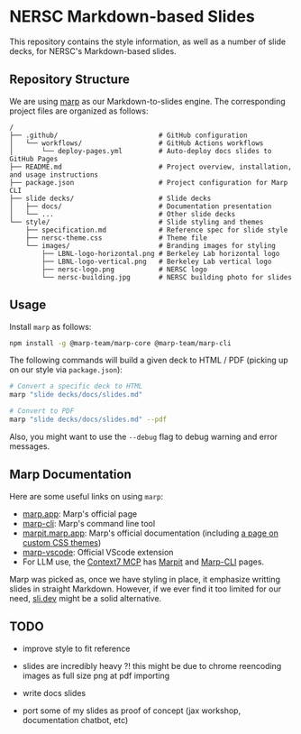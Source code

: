 # NERSC Markdown-based Slides

This repository contains the style information, as well as a number of slide decks, for NERSC's Markdown-based slides.

## Repository Structure

We are using [marp](https://marp.app/) as our Markdown-to-slides engine.
The corresponding project files are organized as follows:

```
/
├── .github/                         # GitHub configuration
│   └── workflows/                   # GitHub Actions workflows
│       └── deploy-pages.yml         # Auto-deploy docs slides to GitHub Pages
├── README.md                        # Project overview, installation, and usage instructions
├── package.json                     # Project configuration for Marp CLI
├── slide decks/                     # Slide decks
│   ├── docs/                        # Documentation presentation
│   └── ...                          # Other slide decks
└── style/                           # Slide styling and themes
    ├── specification.md             # Reference spec for slide style
    ├── nersc-theme.css              # Theme file
    └── images/                      # Branding images for styling
        ├── LBNL-logo-horizontal.png # Berkeley Lab horizontal logo
        ├── LBNL-logo-vertical.png   # Berkeley Lab vertical logo
        ├── nersc-logo.png           # NERSC logo
        └── nersc-building.jpg       # NERSC building photo for slides
```

## Usage

Install `marp` as follows:

```sh
npm install -g @marp-team/marp-core @marp-team/marp-cli
```

The following commands will build a given deck to HTML / PDF (picking up on our style via `package.json`):

```sh
# Convert a specific deck to HTML
marp "slide decks/docs/slides.md"

# Convert to PDF
marp "slide decks/docs/slides.md" --pdf
```

Also, you might want to use the `--debug` flag to debug warning and error messages.


## Marp Documentation

Here are some useful links on using `marp`:

* [marp.app](https://marp.app/): Marp's official page
* [marp-cli](https://github.com/marp-team/marp-cli): Marp's command line tool
* [marpit.marp.app](https://marpit.marp.app/): Marp's official documentation (including [a page on custom CSS themes](https://marpit.marp.app/theme-css))
* [marp-vscode](https://marketplace.visualstudio.com/items?itemName=marp-team.marp-vscode): Official VScode extension
* For LLM use, the [Context7 MCP](https://context7.com/?q=marp) has [Marpit](https://context7.com/marp-team/marpit) and [Marp-CLI](https://context7.com/marp-team/marp-cli) pages.

Marp was picked as, once we have styling in place, it emphasize writting slides in straight Markdown.
However, if we ever find it too limited for our need, [sli.dev](https://sli.dev/) might be a solid alternative.

## TODO

* improve style to fit reference

* slides are incredibly heavy ?!
  this might be due to chrome reencoding images as full size png at pdf importing

* write docs slides
* port some of my slides as proof of concept (jax workshop, documentation chatbot, etc)